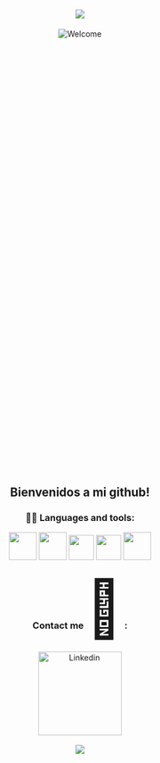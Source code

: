 <h1 align="center">
  <!-- Typing SVG by DenverCoder1 - https://github.com/DenverCoder1/readme-typing-svg -->
  <a href="https://github.com/DenverCoder1/readme-typing-svg">
    <img src="https://readme-typing-svg.demolab.com/?lines=Hola%20Mi%20Nombre%20Es%20Karen:)%20&font=Fira%20Code&center=true&width=440&height=45&color=755DFF&vCenter=true&pause=1000&size=23" /></a>
</h1>

<div align="center">
<img src="https://github.com/fnky/fnky/raw/fnky/img/welcome-fire.gif" alt="Welcome" align="center">
  <p style="font-size:800px"></p>
<h2>Bienvenidos a mi github!</h2>
</div>

<div align="center">
  <h3>  👨‍💻 Languages and tools: </h3>
  <img src="https://user-images.githubusercontent.com/25181517/192158954-f88b5814-d510-4564-b285-dff7d6400dad.png" witdh="50" height="50" >
  <img src="https://user-images.githubusercontent.com/25181517/183898674-75a4a1b1-f960-4ea9-abcb-637170a00a75.png" witdh="50" height="50">
  <img src="https://user-images.githubusercontent.com/25181517/183423507-c056a6f9-1ba8-4312-a350-19bcbc5a8697.png" witdh="45" height="45">
  <img src="https://user-images.githubusercontent.com/25181517/192108891-d86b6220-e232-423a-bf5f-90903e6887c3.png" witdh="45" height="45">
  <img src="https://user-images.githubusercontent.com/25181517/201476821-3431d126-ae72-4c2a-a3c7-8a847070beeb.png" witdh="50" height="50">
</div>

<div align="center">
  <h3>
  Contact me <span style='font-size:100px;'>&#128242;</span> :
  </h3>
  <a href="https://www.linkedin.com/in/karen-p%C3%A9rez-a58b83207/">
  <img alt="Linkedin" width="150" hight="100" src="https://github.com/Xx-Ashutosh-xX/Xx-Ashutosh-xX/blob/master/assets/icons/linkedin.png" />    
</div>
<br>
<div align="center">
  <img src="https://readme-typing-svg.demolab.com/?lines=Have%20a%20Great%20Day%20!%20&font=Fira%20Code&center=true&width=440&height=45&color=755DFF&vCenter=true&pause=1000&size=23" /></a>
</div>
